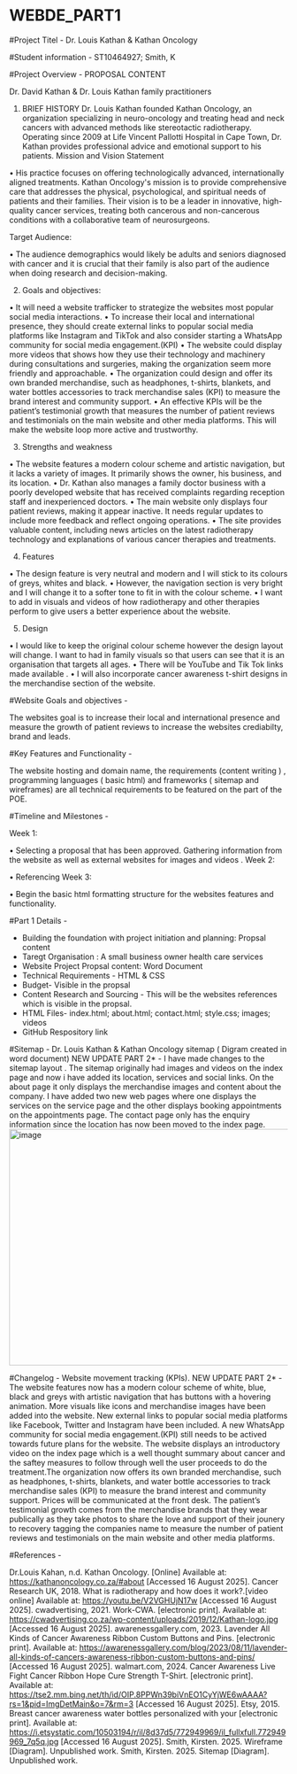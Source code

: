 # WEBDE_PART1
#Project Titel - Dr. Louis Kathan & Kathan Oncology

#Student information - ST10464927; Smith, K

#Project Overview - PROPOSAL CONTENT 

Dr. David Kathan & Dr. Louis Kathan family practitioners


1.	BRIEF HISTORY
Dr. Louis Kathan founded Kathan Oncology, an organization specializing in neuro-oncology and treating head and neck cancers with advanced methods like stereotactic radiotherapy. Operating since 2009 at Life Vincent Pallotti Hospital in Cape Town, Dr. Kathan provides professional advice and emotional support to his patients.
Mission and Vision Statement

•	His practice focuses on offering technologically advanced, internationally aligned treatments. Kathan Oncology's mission is to provide comprehensive care that addresses the physical, psychological, and spiritual needs of patients and their families. Their vision is to be a leader in innovative, high-quality cancer services, treating both cancerous and non-cancerous conditions with a collaborative team of neurosurgeons. 

 Target Audience:
 
•	The audience demographics would likely be adults and seniors diagnosed with cancer and it is crucial that their family is also part of the audience when doing research and decision-making.

2.	Goals and objectives:
   
•	It will need a website trafficker to strategize the websites most popular social media interactions.
•	To increase their local and international presence, they should create external links to popular social media platforms like Instagram and TikTok and also consider starting a WhatsApp community for social media engagement.(KPI)
•	The website could display more videos that shows how they use their technology and machinery during consultations and surgeries, making the organization seem more friendly and approachable.
•	The organization could design and offer its own branded merchandise, such as headphones, t-shirts, blankets, and water bottles accessories to track merchandise sales (KPI) to measure the brand interest and community support.
•	An effective KPIs will be the patient’s testimonial growth that measures the number of patient reviews and testimonials on the main website and other media platforms. This will make the website loop more active and trustworthy.

3.	Strengths and weakness
   
•	The website features a modern colour scheme and artistic navigation, but it lacks a variety of images. It primarily shows the owner, his business, and its location.
•	Dr. Kathan also manages a family doctor business with a poorly developed website that has received complaints regarding reception staff and inexperienced doctors.
•	The main website only displays four patient reviews, making it appear inactive. It needs regular updates to include more feedback and reflect ongoing operations.
•	The site provides valuable content, including news articles on the latest radiotherapy technology and explanations of various cancer therapies and treatments.

4.	Features
   
•	The design feature is very neutral and modern and I will stick to its colours of greys, whites and black.
•	However, the navigation section is very bright and I will change it to a softer tone to fit in with the colour scheme.
•	I want to add in visuals and videos of how radiotherapy and other therapies perform to give users a better experience about the website.



5.	Design
   
•	I would like to keep the original colour scheme however the design layout will change. I want to had in family visuals so that users can see that it is an organisation that targets all ages. 
•	There will be YouTube and Tik Tok links made available .
•	I will also incorporate cancer awareness t-shirt designs in the merchandise section of the website.


#Website Goals and objectives - 

The websites goal is to increase their local and international presence and measure the growth of patient reviews to increase the websites crediabilty, brand and leads.

#Key Features and Functionality - 

The website hosting and domain name, the requirements (content writing ) , programming languages ( basic html) and frameworks ( sitemap and wireframes) are all technical requirements to be featured on the part of the POE.

#Timeline and Milestones -

Week 1: 

•	Selecting a proposal that has been approved. Gathering information from the website as well as external websites for images and videos . 
Week 2: 

•	Referencing
Week 3: 

•	Begin the basic html formatting structure for the websites features and functionality.


#Part 1 Details -

- Building the foundation with project initiation and planning: Propsal content
- Taregt Organisation : A small business owner health care services
- Website Project Propsal content: Word Document
- Technical Requirements - HTML & CSS
- Budget- Visible in the propsal
- Content Research and Sourcing - This will be the websites references which is visible in the propsal.
- HTML Files- index.html; about.html; contact.html; style.css; images; videos
- GitHub Respository link
  

#Sitemap -
Dr. Louis Kathan & Kathan Oncology sitemap ( Digram created in word document)
NEW UPDATE PART 2* - I have made changes to the sitemap layout . The sitemap originally had images and videos on the index page and now i have added its location, services and social links. On the about page it only displays the merchandise images and content about the company. I have added two new web pages where one displays the services on the service page and the other displays booking appointments on the appointments page. The contact page only has the enquiry information since the location has now been moved to the index page.
<img width="570" height="427" alt="image" src="https://github.com/user-attachments/assets/f6fcbf86-d9ef-498b-8efc-5ab485c0eefc" />





#Changelog - Website movement tracking (KPIs).
NEW UPDATE PART 2* - The website features now has a modern colour scheme of white, blue, black and greys with artistic navigation that has buttons with a hovering animation. More visuals like icons and merchandise images have been added into the website. New external links to popular social media platforms like Facebook, Twitter and Instagram have been included. A new WhatsApp community for social media engagement.(KPI) still needs to be actived towards future plans for the website. The website displays an introductory video on the index page which is a well thought summary about cancer and the saftey measures to follow through well the user proceeds to do the treatment.The organization now offers its own branded merchandise, such as headphones, t-shirts, blankets, and water bottle accessories to track merchandise sales (KPI) to measure the brand interest and community support. Prices will be communicated at the front desk. The patient’s testimonial growth comes from the merchandise brands that they wear publically as they take photos to share the love and support of their jounery to recovery tagging the companies name to measure the number of patient reviews and testimonials on the main website and other media platforms.

#References - 

Dr.Louis Kahan, n.d. Kathan Oncology. [Online] 
Available at: https://kathanoncology.co.za/#about
[Accessed 16 August 2025].
Cancer Research UK, 2018. What is radiotherapy and how does it work?.[video online] Available at: <https://youtu.be/V2VGHUjN17w> [Accessed 16 August 2025].
cwadvertising, 2021. Work-CWA. [electronic print]. Available at: <https://cwadvertising.co.za/wp-content/uploads/2019/12/Kathan-logo.jpg> [Accessed 16 August 2025].
awarenessgallery.com, 2023. Lavender All Kinds of Cancer Awareness Ribbon Custom Buttons and Pins. [electronic print]. Available at: <https://awarenessgallery.com/blog/2023/08/11/lavender-all-kinds-of-cancers-awareness-ribbon-custom-buttons-and-pins/> [Accessed 16 August 2025].
walmart.com, 2024. Cancer Awareness Live Fight Cancer Ribbon Hope Cure Strength T-Shirt. [electronic print]. Available at: <https://tse2.mm.bing.net/th/id/OIP.8PPWn39biVnEO1CyYjWE6wAAAA?rs=1&pid=ImgDetMain&o=7&rm=3> [Accessed 16 August 2025].
Etsy, 2015. Breast cancer awareness water bottles personalized with your [electronic print]. Available at: <https://i.etsystatic.com/10503194/r/il/8d37d5/772949969/il_fullxfull.772949969_7q5q.jpg> [Accessed 16 August 2025].
Smith, Kirsten. 2025. Wireframe [Diagram]. Unpublished work.
Smith, Kirsten. 2025. Sitemap [Diagram]. Unpublished work.



